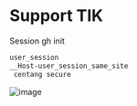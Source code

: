 # Support TIK

Session gh init
```sh
user_session
__Host-user_session_same_site
 centang secure
```

![image](https://github.com/acadcsirt/lapor/assets/11188109/08458fda-8991-4dd5-8331-255f6a61afff)

